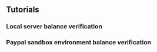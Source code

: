 ## Tutorials

### Local server balance verification

### Paypal sandbox environment balance verification

